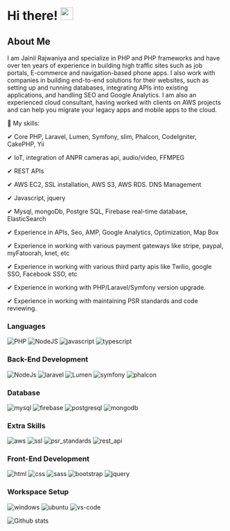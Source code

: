# Hi there! <img src="https://media.giphy.com/media/hvRJCLFzcasrR4ia7z/giphy.gif" width="29px">

## About Me

I am Jainil Rajwaniya and specialize in PHP and PHP frameworks and have over ten years of experience in building high traffic sites such as job portals, E-commerce and navigation-based phone apps. I also work with companies in building end-to-end solutions for their websites, such as setting up and running databases, integrating APIs into existing applications, and handling SEO and Google Analytics. I am also an experienced cloud consultant, having worked with clients on AWS projects and can help you migrate your legacy apps and mobile apps to the cloud. 

🔹 My skills:

✔ Core PHP, Laravel, Lumen, Symfony, slim, Phalcon, CodeIgniter, CakePHP, Yii

✔ IoT, integration of ANPR cameras api, audio/video, FFMPEG

✔ REST APIs

✔ AWS EC2, SSL installation, AWS S3, AWS RDS. DNS Management

✔ Javascript, jquery

✔ Mysql, mongoDb, Postgre SQL, Firebase real-time database, ElasticSearch

✔ Experience in APIs, Seo, AMP, Google Analytics, Optimization, Map Box

✔ Experience in working with various payment gateways like stripe, paypal, myFatoorah, knet, etc

✔ Experience in working with various third party apis like Twilio, google SSO, Facebook SSO, etc

✔ Experience in working with PHP/Laravel/Symfony version upgrade.

✔ Experience in working with maintaining PSR standards and code reviewing.

### Languages

![PHP](https://img.shields.io/badge/PHP-3776AB?style=for-the-badge&logo=PHP&logoColor=white)
![NodeJS](https://img.shields.io/badge/node.js-339933?style=for-the-badge&logo=Node.js&logoColor=white)
![javascript](https://img.shields.io/badge/JavaScript-323330?style=for-the-badge&logo=javascript&logoColor=F7DF1E)
![typescript](https://img.shields.io/badge/TypeScript-3178C6?style=for-the-badge&logo=typescript&logoColor=white)

### Back-End Development

![NodeJs](https://img.shields.io/badge/nodejs-green?style=for-the-badge&logo=nodejs&logoColor=green)
![laravel](https://img.shields.io/badge/Laravel-orange?style=for-the-badge&logo=Laravel&logoColor=white)
![Lumen](https://img.shields.io/badge/Lumen-orange?style=for-the-badge&logo=Lumen&logoColor=white)
![symfony](https://img.shields.io/badge/Symfony-092E20?style=for-the-badge&logo=Symfony&logoColor=white)
![phalcon](https://img.shields.io/badge/phalcon-a7f2c0?style=for-the-badge&logo=falcon&logoColor=black)

### Database

![mysql](https://img.shields.io/badge/MySQL-00000F?style=for-the-badge&logo=mysql&logoColor=white)
![firebase](https://img.shields.io/badge/Firebase-ffaa00?style=for-the-badge&logo=Firebase&logoColor=white)
![postgresql](https://img.shields.io/badge/postgresql-07405E?style=for-the-badge&logo=postgresql&logoColor=white)
![mongodb](https://img.shields.io/badge/MongoDB-47A248?style=for-the-badge&logo=mongodb&logoColor=white)


### Extra Skills

![aws](https://img.shields.io/badge/aws-e65a09?style=for-the-badge&logo=ubuntu&logoColor=black)
![ssl](https://img.shields.io/badge/ssl-47A248?style=for-the-badge&logo=slack&logoColor=white)
![psr_standards](https://img.shields.io/badge/psr_standards-96e3d4?style=for-the-badge&logo=composer&logoColor=white)
![rest_api](https://img.shields.io/badge/rest_api-47A248?style=for-the-badge&logo=fast_apik&logoColor=white)


### Front-End Development 

![html](https://img.shields.io/badge/HTML5-E34F26?style=for-the-badge&logo=html5&logoColor=white)
![css](https://img.shields.io/badge/CSS3-1572B6?style=for-the-badge&logo=css3&logoColor=white)
![sass](https://img.shields.io/badge/SASS-CC6699?style=for-the-badge&logo=sass&logoColor=white)
![bootstrap](https://img.shields.io/badge/Bootstrap-563D7C?style=for-the-badge&logo=bootstrap&logoColor=white)
![jquery](https://img.shields.io/badge/jQuery-0769AD?style=for-the-badge&logo=jquery&logoColor=white)

### Workspace Setup

![windows](https://img.shields.io/badge/Windows_10-0078D6?style=for-the-badge&logo=windows&logoColor=white)
![ubuntu](https://img.shields.io/badge/ubuntu-e65a09?style=for-the-badge&logo=ubuntu&logoColor=black)
![vs-code](https://img.shields.io/badge/VS_Code-007ACC?style=for-the-badge&logo=Visual-Studio-Code&logoColor=white)


![Github stats](https://github-readme-stats.vercel.app/api?username=jainilrajwaniya)


